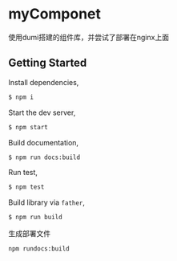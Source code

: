 # myComponet
使用dumi搭建的组件库，并尝试了部署在nginx上面
## Getting Started

Install dependencies,

```bash
$ npm i
```

Start the dev server,

```bash
$ npm start
```

Build documentation,

```bash
$ npm run docs:build
```

Run test,

```bash
$ npm test
```

Build library via `father`,

```bash
$ npm run build
```
生成部署文件
```
npm rundocs:build
```
